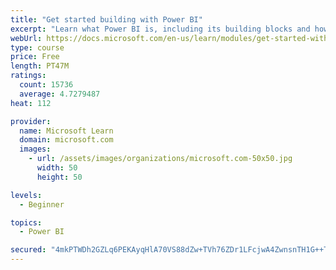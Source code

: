 ```yaml
---
title: "Get started building with Power BI"
excerpt: "Learn what Power BI is, including its building blocks and how they work together."
webUrl: https://docs.microsoft.com/en-us/learn/modules/get-started-with-power-bi/
type: course
price: Free
length: PT47M
ratings:
  count: 15736
  average: 4.7279487
heat: 112

provider:
  name: Microsoft Learn
  domain: microsoft.com
  images:
    - url: /assets/images/organizations/microsoft.com-50x50.jpg
      width: 50
      height: 50

levels:
  - Beginner

topics:
  - Power BI

secured: "4mkPTWDh2GZLq6PEKAyqHlA70VS88dZw+TVh76ZDr1LFcjwA4ZwnsnTH1G++T4CkhXAq1agZ8PfzVDzK0mRhEORKkXlZ742JZFvWwFKK40KqAFCjna20FTO+7f+et34dNi6i1ygr0xM79QGwrmbD15ram6f2Pec8vB32Ej7TzgNaS+zCQSNVxtmrzUbvLdgwZfALKAlArMNK5F+MP8NRlG1mrKdexlSQ3EZ5EG3tdRf7yr44RND0M3PBj51wsjbk3tCbXAwJs+NlKHWu7SCn7AN6xby4wWfFY1J2/imulzmfnkrwh6JKXkxiyFR14d3hL84wBHLeUX3/dJeUdOIHBNmRCwAFA5vz08n0X0QfUutA3nfZIemYZmp1UIk90HAFajZzhjt3YimYIW4LTgXI9Q==;IJTPzQS/nSgv1cPP3UsZFw=="
---
```


